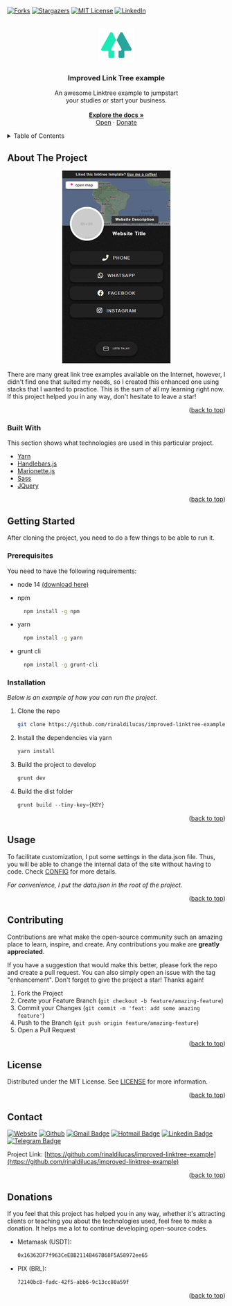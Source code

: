 <div id="top"></div>

[![Forks][forks-shield]][forks-url]
[![Stargazers][stars-shield]][stars-url]
[![MIT License][license-shield]][license-url]
[![LinkedIn][linkedin-shield]][linkedin-url]

<!-- PROJECT LOGO -->
<br />
<div align="center">
  <a href="https://github.com/rinaldilucas/improved-linktree-example">
    <img src="sources/images/_readme/logo.png" alt="Logo" width="80" height="80">
  </a>

  <h3 align="center">Improved Link Tree example</h3>

  <p align="center">
    An awesome Linktree example to jumpstart <br>your studies or start your business.
    <br />
    <br />
    <a href="https://github.com/rinaldilucas/improved-linktree-example"><strong>Explore the docs »</strong></a>
    <br />
    <a href="https://rinaldilucas.github.io/improved-linktree-example/">Open</a>
    ·
    <a href="#donations">Donate</a>
  </p>
</div>

<!-- TABLE OF CONTENTS -->
<details>
  <summary>Table of Contents</summary>
  <ol>
    <li>
      <a href="#about-the-project">About The Project</a>
      <ul>
        <li><a href="#built-with">Built With</a></li>
      </ul>
    </li>
    <li>
      <a href="#getting-started">Getting Started</a>
      <ul>
        <li><a href="#prerequisites">Prerequisites</a></li>
        <li><a href="#installation">Installation</a></li>
      </ul>
    </li>
    <li><a href="#usage">Usage</a></li>
    <li><a href="#contributing">Contributing</a></li>
    <li><a href="#license">License</a></li>
    <li><a href="#contact">Contact</a></li>
    <li><a href="#donations">Donations</a></li>
  </ol>
</details>

<!-- ABOUT THE PROJECT -->

## About The Project

<div align="center">

  [![Project Screenshot][project-screenshot]](https://rinaldilucas.github.io/improved-linktree-example/)
</div>

There are many great link tree examples available on the Internet, however, I didn't find one that suited my needs, so I created this enhanced one using stacks that I wanted to practice. This is the sum of all my learning right now. If this project helped you in any way, don't hesitate to leave a star!

<p align="right">(<a href="#top">back to top</a>)</p>

### Built With

This section shows what technologies are used in this particular project.

-   [Yarn](https://yarnpkg.com/)
-   [Handlebars.js](https://handlebarsjs.com/)
-   [Marionette.js](https://marionettejs.com/)
-   [Sass](https://sass-lang.com/)
-   [JQuery](https://jquery.com)

<p align="right">(<a href="#top">back to top</a>)</p>

<!-- GETTING STARTED -->

## Getting Started

After cloning the project, you need to do a few things to be able to run it.

### Prerequisites

You need to have the following requirements:

-   node 14 <a target="_blank" href="https://nodejs.org/en/download/">(download here)</a>

-   npm
    ```sh
      npm install -g npm
    ```
-   yarn
    ```sh
      npm install -g yarn
    ```
-   grunt cli
    ```sh
      npm install -g grunt-cli
    ```

### Installation

_Below is an example of how you can run the project._

1. Clone the repo
    ```sh
    git clone https://github.com/rinaldilucas/improved-linktree-example.git
    ```
2. Install the dependencies via yarn
    ```sh
    yarn install
    ```
3. Build the project to develop
    ```js
    grunt dev
    ```
4. Build the dist folder
    ```js
    grunt build --tiny-key={KEY}
    ```

<p align="right">(<a href="#top">back to top</a>)</p>

<!-- USAGE EXAMPLES -->

## Usage

To facilitate customization, I put some settings in the data.json file. Thus, you will be able to change the internal data of the site without having to code. Check [CONFIG](./CONFIG.txt) for more details.

_For convenience, I put the data.json in the root of the project._

<p align="right">(<a href="#top">back to top</a>)</p>

<!-- CONTRIBUTING -->

## Contributing

Contributions are what make the open-source community such an amazing place to learn, inspire, and create. Any contributions you make are **greatly appreciated**.

If you have a suggestion that would make this better, please fork the repo and create a pull request. You can also simply open an issue with the tag "enhancement".
Don't forget to give the project a star! Thanks again!

1. Fork the Project
2. Create your Feature Branch (`git checkout -b feature/amazing-feature`)
3. Commit your Changes (`git commit -m 'feat: add some amazing feature'`)
4. Push to the Branch (`git push origin feature/amazing-feature`)
5. Open a Pull Request

<p align="right">(<a href="#top">back to top</a>)</p>

<!-- LICENSE -->

## License

Distributed under the MIT License. See [LICENSE](./LICENSE) for more information.

<p align="right">(<a href="#top">back to top</a>)</p>

<!-- CONTACT -->

## Contact

[![Website](https://img.shields.io/badge/-Website-0078D4?style=flat-square&logo=html5&logoColor=white&link=https://rinaldilucas.com)](https://rinaldilucas.com)
[![Github](https://img.shields.io/badge/-Github-967bb5?style=flat-square&labelColor=967bb5&logo=github&logoColor=white&link=https://github.com/rinaldilucas
)](https://github.com/rinaldilucas)
[![Gmail Badge](https://img.shields.io/badge/-Gmail-c14438?style=flat-square&logo=Gmail&logoColor=white&link=mailto:lucasreinaldi@gmail.com)](mailto:lucasreinaldi@gmail.com)
[![Hotmail Badge](https://img.shields.io/badge/-Hotmail-0078D4?style=flat-square&logo=microsoft-outlook&logoColor=white&link=mailto:lucasreinaldi@hotmail.com)](mailto:lucasreinaldi@hotmail.com)
[![Linkedin Badge](https://img.shields.io/badge/-LinkedIn-blue?style=flat-square&logo=Linkedin&logoColor=white&link=https://www.linkedin.com/in/rinaldilucas/)](https://www.linkedin.com/in/rinaldilucas/)
[![Telegram Badge](https://img.shields.io/badge/-Telegram-1ca0f1?style=flat-square&labelColor=1ca0f1&logo=telegram&logoColor=white&link=https://t.me/rinaldilucas)](https://t.me/rinaldilucas)

Project Link: [https://github.com/rinaldilucas/improved-linktree-example](https://github.com/rinaldilucas/improved-linktree-example)

<p align="right">(<a href="#top">back to top</a>)</p>

<!-- ACKNOWLEDGMENTS -->

## Donations

If you feel that this project has helped you in any way, whether it's attracting clients or teaching you about the technologies used, feel free to make a donation.
It helps me a lot to continue developing open-source codes.

-   Metamask (USDT):
    ```sh
    0x16362DF7f963CeEBB2114B467B68F5A58972ee65
    ```
-   PIX (BRL):
    ```sh
    72140bc8-fadc-42f5-abb6-9c13cc80a59f
    ```

<p align="right">(<a href="#top">back to top</a>)</p>

<!-- MARKDOWN LINKS & IMAGES -->
<!-- https://www.markdownguide.org/basic-syntax/#reference-style-links -->

[forks-shield]: https://img.shields.io/github/forks/rinaldilucas/improved-linktree-example.svg?style=for-the-badge
[forks-url]: https://github.com/rinaldilucas/improved-linktree-example/network/members
[stars-shield]: https://img.shields.io/github/stars/rinaldilucas/improved-linktree-example.svg?style=for-the-badge
[stars-url]: https://github.com/rinaldilucas/improved-linktree-example/stargazers
[license-shield]: https://img.shields.io/github/license/rinaldilucas/improved-linktree-example.svg?style=for-the-badge
[license-url]: https://github.com/rinaldilucas/improved-linktree-example/blob/main/LICENSE
[linkedin-shield]: https://img.shields.io/badge/-LinkedIn-black.svg?style=for-the-badge&logo=linkedin&colorB=555
[linkedin-url]: https://www.linkedin.com/in/rinaldilucas/
[project-screenshot]: ./sources/images/_readme/screenshot.jpg
